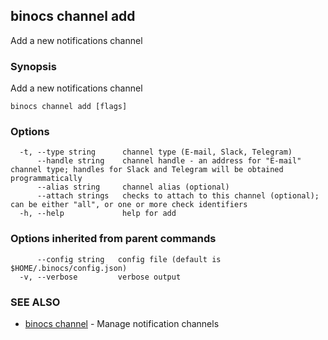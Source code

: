 ## binocs channel add

Add a new notifications channel

### Synopsis


Add a new notifications channel


```
binocs channel add [flags]
```

### Options

```
  -t, --type string      channel type (E-mail, Slack, Telegram)
      --handle string    channel handle - an address for "E-mail" channel type; handles for Slack and Telegram will be obtained programmatically
      --alias string     channel alias (optional)
      --attach strings   checks to attach to this channel (optional); can be either "all", or one or more check identifiers
  -h, --help             help for add
```

### Options inherited from parent commands

```
      --config string   config file (default is $HOME/.binocs/config.json)
  -v, --verbose         verbose output
```

### SEE ALSO

* [binocs channel](binocs_channel.md)	 - Manage notification channels

